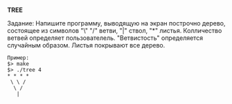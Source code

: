 **TREE**

Задание: Напишите программу, выводящую на экран построчно дерево, состоящее из символов "\\" "/" ветви, "|" ствол, "*" листья. 
Колличество ветвей определяет пользователель. "Ветвистость" определяется случайным образом. Листья покрывают все дерево.

    Пример:
    $> make
    $> ./tree 4
    * * * *
     \ \ /
      \ /
       |
       
